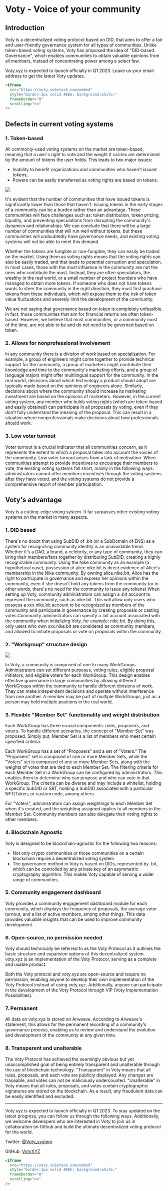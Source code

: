 # Voty - Voice of your community

## Introduction

Voty is a decentralized voting protocol based on DID, that aims to offer a fair and user-friendly governance system for all types of communities. Unlike token-based voting systems, Voty has proposed the idea of "DID-based Governance", which enables communities to obtain valuable opinions from all members, instead of concentrating power among a select few.

Voty.xyz is expected to launch officially in Q1 2023. Leave us your email address to get the latest Voty updates.

```html
<iframe
  src="https://voty.substack.com/embed"
  style="border:1px solid #EEE; background:white;"
  frameborder="0"
  scrolling="no"
/>
```

## Defects in current voting systems

### 1. Token-based

All commonly-used voting systems on the market are token-based, meaning that a user's right to vote and the weight it carries are determined by the amount of tokens the user holds.
This leads to two major issues:

- Inability to benefit organizations and communities who haven't issued tokens;
- Powers can be easily transferred as voting rights are based on tokens.

![](/0.png)

It's evident that the number of communities that have issued tokens is significantly lower than those that haven't. Issuing tokens in the early stages of a community can be a burden rather than an advantage. These communities will face challenges such as: token distribution, token pricing, liquidity, and preventing speculations from disrupting the community's dynamics and relationships.
We can conclude that there will be a large number of communities that will run well without tokens, but these communities will undoubtedly have governance needs, and existing voting systems will not be able to meet this demand.

Whether the tokens are fungible or non-fungible, they can easily be traded on the market. Using them as voting rights means that the voting rights can also be easily traded, and that leads to potential corruption and speculation.
In most cases, those with the most influence in the community are not the ones who contribute the most. Instead, they are often speculators, the wealthy in the real world, or a small number of project founders who have managed to obtain more tokens. If someone who does not have tokens wants to steer the community in the right direction, they must first purchase tokens from these individuals, which will expose them to the risk of token value fluctuations and severely limit the development of the community.

We are not saying that governance based on token is completely unfeasible. In fact, those communities that aim for financial returns are often token-based. However, we believe that most communities, or a community most of the time, are not able to be and do not need to be governed based on token.

### 2. Allows for nonprofessional involvement

In any community there is a division of work based on specialization. For example, a group of engineers might come together to provide technical support for the community, a group of marketers might contribute their knowledge and time to the community's marketing efforts, and a group of language majors might offer multilingual support for the community.
In the real world, decisions about which technology a product should adopt are typically made based on the opinions of engineers alone. Similarly, decisions about where the community should increase its marketing investment are based on the opinions of marketers. However, in the current voting system, any member who holds voting rights (which are token-based and easily obtained) can participate in all proposals by voting, even if they don't fully understand the meaning of the proposal. This can result in a situation where nonprofessionals make decisions about how professionals should work.

### 3. Low voter turnout

Voter turnout is a crucial indicator that all communities concern, as it represents the extent to which a proposal takes into account the voices of the community.
Low voter turnout arises from a lack of motivation. When communities attempt to provide incentives to encourage their members to vote, the existing voting systems fall short, mainly in the following ways: administrators cannot offer members incentives through the voting systems after they have voted, and the voting systems do not provide a comprehensive report of member participation.

## Voty's advantage

Voty is a cutting-edge voting system. It far surpasses other existing voting systems on the market in many aspects.

### 1. DID based

There's no doubt that using SubDID of .bit (or a SubDomain of ENS) as a system for recognizing community identity is an unavoidable trend. Whether it's a DAO, a brand, a celebrity, or any type of community, they can bring their members/fans together by distributing SubDID, creating a highly recognizable community.
Using the Nike community as an example (a hypothetical case), possession of alice.nike.bit is direct evidence of Alice's membership in the Nike community. By owning alice.nike.bit, Alice has the right to participate in governance and express her opinions within the community, even if she doesn't hold any tokens from the community (or in other words, there's no need for the community to issue any tokens)
When setting up Voty, community administrators can assign a .bit account to represent the community, such as nike.bit. This will allow only users who possess a xxx.nike.bit account to be recognized as members of the community and participate in governance by creating proposals or casting votes.Community administrators can specify a .bit account associated with the community when initializing Voty, for example: nike.bit. By doing this, only users who own xxx.nike.bit are considered as community members, and allowed to initiate proposals or vote on proposals within the community.

### 2. "Workgroup" structure design

![](/1.png)

In Voty, a community is composed of one to many WorkGroups. Administrators can set different purposes, voting rules, eligible proposal initiators, and eligible voters for each WorkGroup.
This design enables effective governance in large communities by allowing different WorkGroups within the community to handle different divisions of work. They can make independent decisions and operate without interference from one another.
A member may be part of multiple WorkGroups, just as a person may hold multiple positions in the real world.

### 3. Flexible "Member Set" functionality and weight distribution

Each WorkGroup has three crucial components: rules, proposers, and voters. To handle different scenarios, the concept of "Member Set" was proposed. Simply put, Member Set is a list of members who meet certain specified criteria.

Each WorkGroup has a set of "Proposers" and a set of "Voters." The "Proposers" set is composed of one or more Member Sets, while the "Voters" set is composed of one or more Member Sets, along with the weights of votes that are tied to each Member Set.
The filtering criteria for each Member Set in a WorkGroup can be configured by administrators. This enables them to determine who can propose and who can vote in that WorkGroup. The criteria can be diverse and may include a whitelist, holding a specific SubDID or SBT, holding a SubDID associated with a particular NFT/Token, or custom code, among others.

For "Voters", administrators can assign weightings to each Member Set when it's created, and the weighting assigned applies to all members in the Member Set. Community members can also delegate their voting rights to other members.

### 4. Blockchain Agnostic

Voty is designed to be blockchain-agnostic for the following two reasons:

- Not only crypto communities or those communities on a certain blockchain require a decentralized voting system
- The governance method in Voty is based on DIDs, represented by .bit, which can be controlled by any private key of an asymmetric cryptography algorithm.
  This makes Voty capable of serving a wider range of communities.

### 5. Community engagement dashboard

Voty provides a community engagement dashboard module for each community, which displays the frequency of proposals, the average voter turnout, and a list of active members, among other things. This data provides valuable insights that can be used to improve community development.

### 6. Open-source, no permission needed

Voty should technically be referred to as the Voty Protocol as it outlines the basic structure and expansion options of this decentralized system. voty.xyz is an implementation of the Voty Protocol, serving as a complete and usable product.

Both the Voty protocol and voty.xyz are open-source and require no permission, enabling anyone to develop their own implementation of the Voty Protocol instead of using voty.xyz. Additionally, anyone can participate in the development of the Voty Protocol through VIP (Voty Implementation Possibilities).

### 7. Permanent

All data on voty.xyz is stored on Arweave. According to Arweave's statement, this allows for the permanent recording of a community's governance process, enabling us to review and understand the evolution and development of the community at any given time.

### 8. Transparent and unalterable

The Voty Protocol has achieved the seemingly obvious but yet unaccomplished goal of being entirely transparent and unalterable through the use of blockchain technology.
"Transparent" in Voty means that all rules, proposals, and each vote are publicly displayed. Any changes are traceable, and votes can not be maliciously undercounted.
"Unalterable" in Voty means that all rules, proposals, and votes contain cryptographic signatures are stored on the blockchain. As a result, any fraudulent data can be easily identified and excluded.

---

Voty.xyz is expected to launch officially in Q1 2023. To stay updated on the latest progress, you can follow us through the following ways. Additionally, we welcome developers who are interested in Voty to join us in collaboration on Github and build the ultimate decentralized voting protocol for the world.

Twitter: [@Voty_system](https://twitter.com/Voty_system)

GitHub: [VotyXYZ](https://github.com/VotyXYZ)

```html
<iframe
  src="https://voty.substack.com/embed"
  style="border:1px solid #EEE; background:white;"
  frameborder="0"
  scrolling="no"
/>
```
